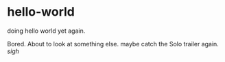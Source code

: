 # hello-world
doing hello world yet again.

Bored. About to look at something else. maybe catch the Solo trailer again. *sigh*
